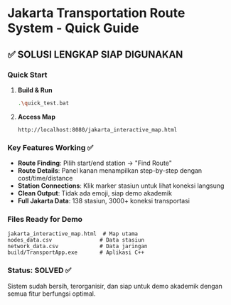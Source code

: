 # Jakarta Transportation Route System - Quick Guide

## ✅ SOLUSI LENGKAP SIAP DIGUNAKAN

### Quick Start

1. **Build & Run**
   ```bash
   .\quick_test.bat
   ```

2. **Access Map**
   ```
   http://localhost:8080/jakarta_interactive_map.html
   ```

### Key Features Working ✅

- **Route Finding**: Pilih start/end station → "Find Route"
- **Route Details**: Panel kanan menampilkan step-by-step dengan cost/time/distance
- **Station Connections**: Klik marker stasiun untuk lihat koneksi langsung
- **Clean Output**: Tidak ada emoji, siap demo akademik
- **Full Jakarta Data**: 138 stasiun, 3000+ koneksi transportasi

### Files Ready for Demo

```
jakarta_interactive_map.html  # Map utama
nodes_data.csv               # Data stasiun 
network_data.csv             # Data jaringan
build/TransportApp.exe       # Aplikasi C++
```

### Status: **SOLVED** ✅

Sistem sudah bersih, terorganisir, dan siap untuk demo akademik dengan semua fitur berfungsi optimal.
